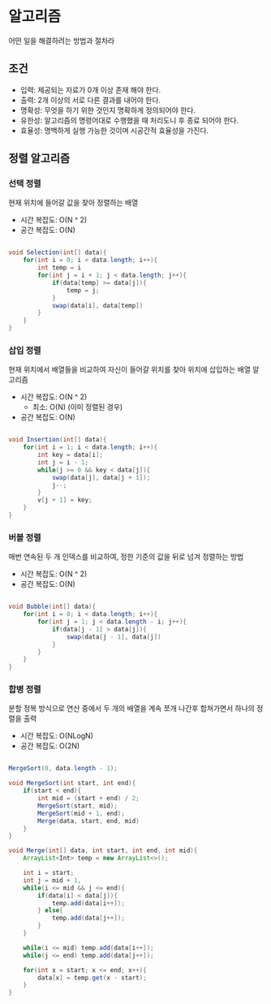 # 알고리즘

어떤 일을 해결하려는 방법과 절차라

## 조건

- 입력: 제공되는 자료가 0개 이상 존재 해야 한다.
- 출력: 2개 이상의 서로 다른 결과를 내어야 한다.
- 명확성: 무엇을 하기 위한 것인지 명확하게 정의되어야 한다.
- 유한성: 알고리즘의 명령어대로 수행했을 때 처리도니 후 종료 되어야 한다.
- 효율성: 명백하게 실행 가능한 것이며 시공간적 효율성을 가진다.

## 정렬 알고리즘

### 선택 정렬

현재 위치에 들어갈 값을 찾아 정렬하는 배열

- 시간 복잡도: O(N ^ 2)
- 공간 복잡도: O(N)

```JAVA

void Selection(int[] data){
    for(int i = 0; i < data.length; i++){
        int temp = i
        for(int j = i + 1; j < data.length; j++){
            if(data[temp] >= data[j]){
                temp = j;
            }
            swap(data[i], data[temp])
        }
    }
}

```

### 삽입 정렬

현재 위치에서 배열들을 비교하여 자신이 들어갈 위치를 찾아 위치에 삽입하는 배열 알고리즘

- 시간 복잡도: O(N ^ 2)
  - 최소: O(N) (이미 정렬된 경우)
- 공간 복잡도: O(N)

```JAVA

void Insertion(int[] data){
    for(int i = 1; i < data.length; i++){
        int key = data[i];
        int j = i - 1;
        while(j >= 0 && key < data[j]){
            swap(data[j], data[j + 1]);
            j--;
        }
        v[j + 1] = key;
    }
}

```

### 버블 정렬

매번 연속된 두 개 인덱스를 비교하여, 정한 기준의 값을 뒤로 넘겨 정렬하는 방법

- 시간 복잡도: O(N ^ 2)
- 공간 복잡도: O(N)

```JAVA

void Bubble(int[] data){
    for(int i = 0; i < data.length; i++){
        for(int j = 1; j < data.length - i; j++){
            if(data[j - 1] > data[j]){
                swap(data[j - 1], data[j])
            }
        }
    }
}

```

### 합병 정렬

분할 정복 방식으로 연산 중에서 두 개의 배열을 계속 쪼개 나간후 합쳐가면서 하나의 정렬을 출력

- 시간 복잡도: O(NLogN)
- 공간 복잡도: O(2N)

```JAVA

MergeSort(0, data.length - 1);

void MergeSort(int start, int end){
    if(start < end){
        int mid = (start + end) / 2;
        MergeSort(start, mid);
        MergeSort(mid + 1, end);
        Merge(data, start, end, mid)
    }
}

void Merge(int[] data, int start, int end, int mid){
    ArrayList<Int> temp = new ArrayList<>();

    int i = start;
    int j = mid + 1,
    while(i <= mid && j <= end){
        if(data[i] < data[j]){
            temp.add(data[i++]);
        } else{
            temp.add(data[j++]);
        }
    }

    while(i <= mid) temp.add(data[i++]);
    while(j <= end) temp.add(data[j++]);

    for(int x = start; x <= end; x++){
        data[x] = temp.get(x - start);
    }
}

```
